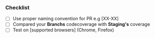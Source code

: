 ### Checklist
- [ ] Use proper naming convention for PR e.g [XX-XX]
- [ ] Compared your **Branchs** codecoverage with **Staging's** coverage
- [ ] Test on [supported browsers] (Chrome, Firefox)